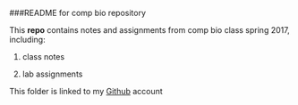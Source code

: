 ###README for comp bio repository

This **repo** contains notes and assignments from comp bio class spring 2017, including:  
1. class notes

2. lab assignments

This folder is linked to my [Github](https://github.com/escordato/CompBioLabsAndHomework) account
